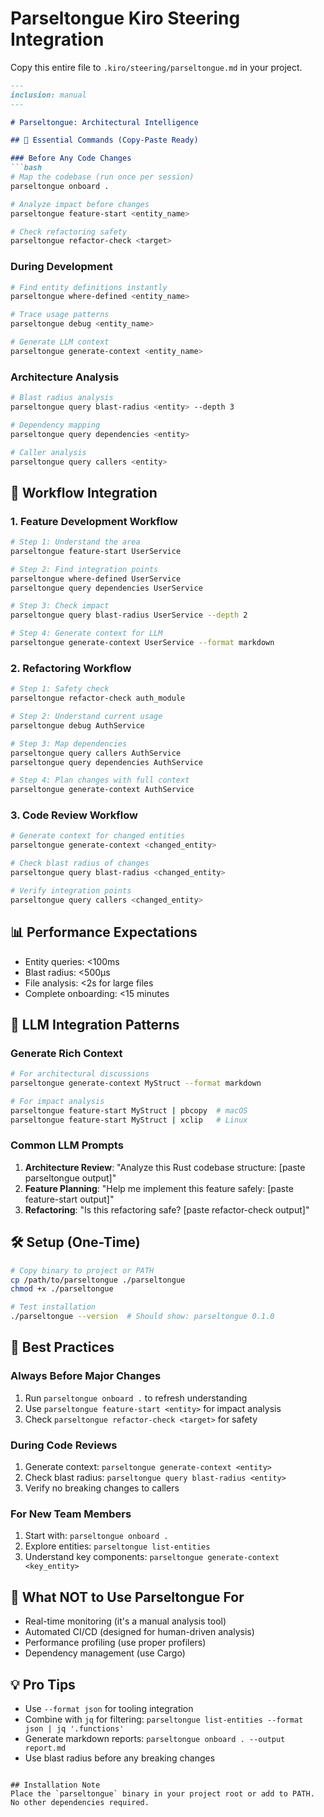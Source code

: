 # Parseltongue Kiro Steering Integration

Copy this entire file to `.kiro/steering/parseltongue.md` in your project.

```markdown
---
inclusion: manual
---

# Parseltongue: Architectural Intelligence

## 🚀 Essential Commands (Copy-Paste Ready)

### Before Any Code Changes
```bash
# Map the codebase (run once per session)
parseltongue onboard .

# Analyze impact before changes
parseltongue feature-start <entity_name>

# Check refactoring safety
parseltongue refactor-check <target>
```

### During Development
```bash
# Find entity definitions instantly
parseltongue where-defined <entity_name>

# Trace usage patterns
parseltongue debug <entity_name>

# Generate LLM context
parseltongue generate-context <entity_name>
```

### Architecture Analysis
```bash
# Blast radius analysis
parseltongue query blast-radius <entity> --depth 3

# Dependency mapping
parseltongue query dependencies <entity>

# Caller analysis
parseltongue query callers <entity>
```

## 🎯 Workflow Integration

### 1. Feature Development Workflow
```bash
# Step 1: Understand the area
parseltongue feature-start UserService

# Step 2: Find integration points
parseltongue where-defined UserService
parseltongue query dependencies UserService

# Step 3: Check impact
parseltongue query blast-radius UserService --depth 2

# Step 4: Generate context for LLM
parseltongue generate-context UserService --format markdown
```

### 2. Refactoring Workflow
```bash
# Step 1: Safety check
parseltongue refactor-check auth_module

# Step 2: Understand current usage
parseltongue debug AuthService

# Step 3: Map dependencies
parseltongue query callers AuthService
parseltongue query dependencies AuthService

# Step 4: Plan changes with full context
parseltongue generate-context AuthService
```

### 3. Code Review Workflow
```bash
# Generate context for changed entities
parseltongue generate-context <changed_entity>

# Check blast radius of changes
parseltongue query blast-radius <changed_entity>

# Verify integration points
parseltongue query callers <changed_entity>
```

## 📊 Performance Expectations
- Entity queries: <100ms
- Blast radius: <500μs  
- File analysis: <2s for large files
- Complete onboarding: <15 minutes

## 🤖 LLM Integration Patterns

### Generate Rich Context
```bash
# For architectural discussions
parseltongue generate-context MyStruct --format markdown

# For impact analysis
parseltongue feature-start MyStruct | pbcopy  # macOS
parseltongue feature-start MyStruct | xclip   # Linux
```

### Common LLM Prompts
1. **Architecture Review**: "Analyze this Rust codebase structure: [paste parseltongue output]"
2. **Feature Planning**: "Help me implement this feature safely: [paste feature-start output]"
3. **Refactoring**: "Is this refactoring safe? [paste refactor-check output]"

## 🛠️ Setup (One-Time)
```bash
# Copy binary to project or PATH
cp /path/to/parseltongue ./parseltongue
chmod +x ./parseltongue

# Test installation
./parseltongue --version  # Should show: parseltongue 0.1.0
```

## 🎯 Best Practices

### Always Before Major Changes
1. Run `parseltongue onboard .` to refresh understanding
2. Use `parseltongue feature-start <entity>` for impact analysis
3. Check `parseltongue refactor-check <target>` for safety

### During Code Reviews
1. Generate context: `parseltongue generate-context <entity>`
2. Check blast radius: `parseltongue query blast-radius <entity>`
3. Verify no breaking changes to callers

### For New Team Members
1. Start with: `parseltongue onboard .`
2. Explore entities: `parseltongue list-entities`
3. Understand key components: `parseltongue generate-context <key_entity>`

## 🚫 What NOT to Use Parseltongue For
- Real-time monitoring (it's a manual analysis tool)
- Automated CI/CD (designed for human-driven analysis)
- Performance profiling (use proper profilers)
- Dependency management (use Cargo)

## 💡 Pro Tips
- Use `--format json` for tooling integration
- Combine with `jq` for filtering: `parseltongue list-entities --format json | jq '.functions'`
- Generate markdown reports: `parseltongue onboard . --output report.md`
- Use blast radius before any breaking changes
```

## Installation Note
Place the `parseltongue` binary in your project root or add to PATH. No other dependencies required.